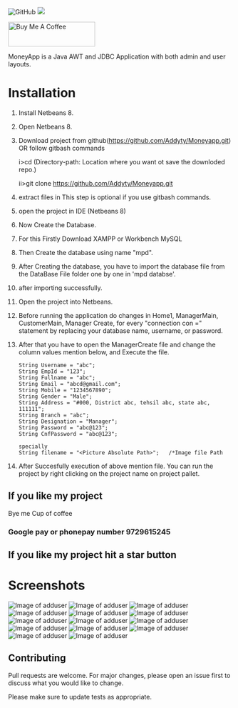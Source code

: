 ![GitHub](https://img.shields.io/github/license/Addyty/Moneyapp)
![](https://visitor-badge.glitch.me/badge?page_id=Addyty.shop)

<a href="https://www.buymeacoffee.com/Addytyd" target="_blank"><img src="https://cdn.buymeacoffee.com/buttons/v2/default-yellow.png" alt="Buy Me A Coffee" width="195" height="55"></a>

MoneyApp is a Java AWT and JDBC Application with both admin and user layouts.

# Installation

1. Install Netbeans 8.

2. Open Netbeans 8.

3. Download project from github(https://github.com/Addyty/Moneyapp.git)  
    OR follow gitbash commands
    
    i>cd <Directory-path>     (Directory-path: Location where you want ot save the downloded repo.)
    
    ii>git clone https://github.com/Addyty/Moneyapp.git
    
4. extract files in <Directory-path>  This step is optional if you use gitbash commands.

5. open the project in IDE (Netbeans 8)

6. Now Create the Database.

7. For this Firstly Download XAMPP or Workbench MySQL

8. Then Create the database using name "mpd".

9. After Creating the database, you have to import the database file from the DataBase File folder one by one in 'mpd databse'.

10. after importing successfully.

11. Open the project into Netbeans.

12. Before running the application do changes in Home1, ManagerMain, CustomerMain, Manager Create, for every "connection con =" statement by replacing your database name, username, or password.

13. After that you have to open the ManagerCreate file and change the column values mention below, and Execute the file.

        String Username = "abc";
        String EmpId = "123";
        String Fullname = "abc";
        String Email = "abcd@gmail.com";
        String Mobile = "1234567890";
        String Gender = "Male";
        String Address = "#000, District abc, tehsil abc, state abc, 111111";
        String Branch = "abc";
        String Designation = "Manager";
        String Password = "abc@123";
        String CnfPassword = "abc@123";
        
        specially
        String filename = "<Picture Absolute Path>";   /*Image file Path

14. After Succesfully execution of above mention file. You can run the project by right clicking on the project name on project pallet.

## If you like my project 
Bye me Cup of coffee

### Google pay or phonepay number 9729615245

##  If you like my project hit a star button



# Screenshots
![Image of adduser](https://github.com/Addyty/Moneyapp/blob/main/Screenshots/1.png)
![Image of adduser](https://github.com/Addyty/Moneyapp/blob/main/Screenshots/2.png)
![Image of adduser](https://github.com/Addyty/Moneyapp/blob/main/Screenshots/3.png)
![Image of adduser](https://github.com/Addyty/Moneyapp/blob/main/Screenshots/4.png)
![Image of adduser](https://github.com/Addyty/Moneyapp/blob/main/Screenshots/5.png)
![Image of adduser](https://github.com/Addyty/Moneyapp/blob/main/Screenshots/6.png)
![Image of adduser](https://github.com/Addyty/Moneyapp/blob/main/Screenshots/7.png)
![Image of adduser](https://github.com/Addyty/Moneyapp/blob/main/Screenshots/8.png)
![Image of adduser](https://github.com/Addyty/Moneyapp/blob/main/Screenshots/9.png)
![Image of adduser](https://github.com/Addyty/Moneyapp/blob/main/Screenshots/10.png)
![Image of adduser](https://github.com/Addyty/Moneyapp/blob/main/Screenshots/11.png)
![Image of adduser](https://github.com/Addyty/Moneyapp/blob/main/Screenshots/12.png)
![Image of adduser](https://github.com/Addyty/Moneyapp/blob/main/Screenshots/13.png)
![Image of adduser](https://github.com/Addyty/Moneyapp/blob/main/Screenshots/14.png)



## Contributing
Pull requests are welcome. For major changes, please open an issue first to discuss what you would like to change.

Please make sure to update tests as appropriate.

